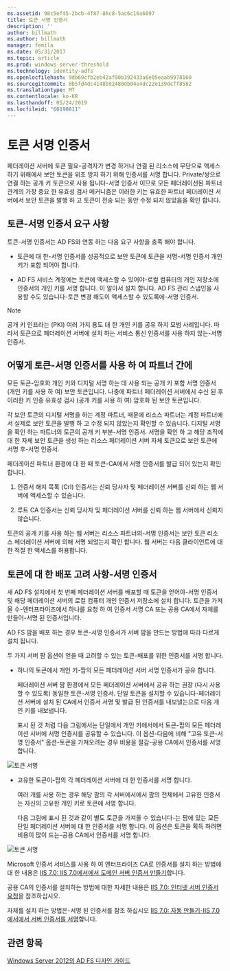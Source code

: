 ```yaml
---
ms.assetid: 98c5ef45-2bcb-4f87-86c8-5ac6c16a6097
title: 토큰 서명 인증서
description: ''
author: billmath
ms.author: billmath
manager: femila
ms.date: 05/31/2017
ms.topic: article
ms.prod: windows-server-threshold
ms.technology: identity-adfs
ms.openlocfilehash: 9db69cfb2eb42af90b392433a6e05eaab9978160
ms.sourcegitcommit: 0b5fd4dc4148b92480db04e4dc22e139dcff8582
ms.translationtype: MT
ms.contentlocale: ko-KR
ms.lasthandoff: 05/24/2019
ms.locfileid: "66190811"
---
```

# <a name="token-signing-certificates"></a>토큰 서명 인증서

페더레이션 서버에 토큰 필요\-공격자가 변경 하거나 연결 된 리소스에 무단으로 액세스 하기 위해에서 보안 토큰을 위조 방지 하기 위해 인증서를 서명 합니다. Private\/쌍으로 연결 하는 공개 키 토큰으로 사용 됩니다\-서명 인증서 이므로 모든 페더레이션된 파트너 관계의 가장 중요 한 유효성 검사 메커니즘은 이러한 키는 유효한 파트너 페더레이션 서버에서 보안 토큰을 발행 하 고 토큰이 전송 되는 동안 수정 되지 않았음을 확인 합니다.  
  
## <a name="token-signing-certificate-requirements"></a>토큰\-서명 인증서 요구 사항  
토큰\-서명 인증서는 AD FS와 연동 하는 다음 요구 사항을 충족 해야 합니다.  
  
-   토큰에 대 한\-서명 인증서를 성공적으로 보안 토큰에 토큰을 서명\-서명 인증서 개인 키가 포함 되어야 합니다.  
  
-   AD FS 서비스 계정에는 토큰에 액세스할 수 있어야\-로컬 컴퓨터의 개인 저장소에 인증서의 개인 키를 서명 합니다. 이 알아서 설치 합니다. AD FS 관리 스냅인을 사용할 수도 있습니다\-토큰 변경 해도이 액세스할 수 있도록에\-서명 인증서.  
  
> [!NOTE]  
> 공개 키 인프라는 \(PKI\) 여러 가지 용도 대 한 개인 키를 공유 하지 모범 사례입니다. 따라서 토큰으로 페더레이션 서버에 설치 하는 서비스 통신 인증서를 사용 하지 않는\-서명 인증서.  
  
## <a name="how-token-signing-certificates-are-used-across-partners"></a>어떻게 토큰\-서명 인증서를 사용 하 여 파트너 간에  
모든 토큰\-암호화 개인 키와 디지털 서명 하는 데 사용 되는 공개 키 포함 서명 인증서 \(개인 키를 사용 하 여\) 보안 토큰입니다. 나중에 파트너 페더레이션 서버에서 수신 된 후 이러한 키 인증 유효성 검사 \(공개 키를 사용 하 여\) 암호화 된 보안 토큰입니다.  
  
각 보안 토큰의 디지털 서명을 하는 계정 파트너, 때문에 리소스 파트너는 계정 파트너에서 실제로 보안 토큰을 발행 하 고 수정 되지 않았는지 확인할 수 있습니다. 디지털 서명을 확인 하는 파트너의 토큰의 공개 키 부분\-서명 인증서. 서명을 확인 하 고 해당 조직에 대 한 자체 보안 토큰을 생성 하는 리소스 페더레이션 서버 자체 토큰으로 보안 토큰에 서명 후\-서명 인증서.  
  
페더레이션 파트너 환경에 대 한 때 토큰\-CA에서 서명 인증서를 발급 되어 있는지 확인 합니다.  
  
1.  인증서 해지 목록 \(Crl\) 인증서는 신뢰 당사자 및 페더레이션 서버를 신뢰 하는 웹 서버에 액세스할 수 있습니다.  
  
2.  루트 CA 인증서는 신뢰 당사자 및 페더레이션 서버를 신뢰 하는 웹 서버에서 신뢰지 않습니다.  
  
토큰의 공개 키를 사용 하는 웹 서버는 리소스 파트너의\-서명 인증서는 보안 토큰 리소스 페더레이션 서버에 의해 서명 되었는지 확인 합니다. 웹 서버는 다음 클라이언트에 대 한 적절 한 액세스를 허용합니다.  
  
## <a name="deployment-considerations-for-token-signing-certificates"></a>토큰에 대 한 배포 고려 사항\-서명 인증서  
새 AD FS 설치에서 첫 번째 페더레이션 서버를 배포할 때 토큰을 얻어야\-서명 인증서 및 해당 페더레이션 서버의 로컬 컴퓨터 개인 인증서 저장소에 설치 합니다. 토큰을 가져올 수\-엔터프라이즈에서 하나를 요청 하 여 인증서 서명 CA 또는 공용 CA에서 자체를 만들어\-서명 된 인증서입니다.  
  
AD FS 팜을 배포 하는 경우 토큰\-서명 인증서가 서버 팜을 만드는 방법에 따라 다르게 설치 됩니다.  
  
두 가지 서버 팜 옵션이 얻을 때 고려할 수 있는 토큰\-배포를 위한 인증서를 서명 합니다.  
  
-   하나의 토큰에서 개인 키\-팜의 모든 페더레이션 서버 서명 인증서가 공유 합니다.  
  
    페더레이션 서버 팜 환경에서 모든 페더레이션 서버에서 공유 하는 권장 \(다시 사용할 수 있도록\) 동일한 토큰\-서명 인증서. 단일 토큰을 설치할 수 있습니다\-페더레이션 서버에 설치 된 CA에서 인증서 서명 및 발급 된 인증서를 내보낼는으로 다음 개인 키를 내보냅니다.  
  
    표시 된 것 처럼 다음 그림에서는 단일에서 개인 키에서에서 토큰\-팜의 모든 페더레이션 서버에 서명 인증서를 공유할 수 있습니다. 이 옵션-다음에 비해 "고유 토큰\-서명 인증서" 옵션-토큰을 가져오려는 경우 비용을 절감\-공용 CA에서 인증서를 서명 합니다.  
  
![토큰 서명](media/adfs2_fedserver_certstory_3.gif)  
  
-   고유한 토큰이\-팜의 각 페더레이션 서버에 대 한 인증서를 서명 합니다.  
  
    여러 개를 사용 하는 경우 해당 팜의 각 서버에서에서 팜의 전체에서 고유한 인증서는 자신의 고유한 개인 키로 토큰에 서명 합니다.  
  
    다음 그림에 표시 된 것과 같이 별도 토큰을 가져올 수 있습니다\-는 팜에 있는 모든 단일 페더레이션 서버에 대 한 인증서를 서명 합니다. 이 옵션은 토큰을 획득 하려면 비용이 많이 드는\-공용 CA에서 인증서를 서명 합니다.  
  
![토큰 서명](media/adfs2_fedserver_certstory_4.gif)  
  
Microsoft 인증서 서비스를 사용 하 여 엔터프라이즈 CA로 인증서를 설치 하는 방법에 대 한 내용은 [IIS 7.0: IIS 7.0에서에서 도메인 서버 인증서 만들기](https://go.microsoft.com/fwlink/?LinkId=108548)합니다.  
  
공용 CA의 인증서를 설치하는 방법에 대한 자세한 내용은 [IIS 7.0: 인터넷 서버 인증서 요청](https://go.microsoft.com/fwlink/?LinkId=108549)을 참조하십시오.  
  
자체를 설치 하는 방법은\-서명 된 인증서를 참조 하십시오 [IIS 7.0: 자동 만들기\-IIS 7.0에서에서 서버 인증서를 서명](https://go.microsoft.com/fwlink/?LinkID=108271)합니다.  
  
## <a name="see-also"></a>관련 항목
[Windows Server 2012의 AD FS 디자인 가이드](AD-FS-Design-Guide-in-Windows-Server-2012.md)
